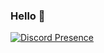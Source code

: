 ### Hello 👋
[![Discord Presence](https://media.discordapp.net/attachments/995827330117275699/1076281863234134086/ezgif.com-gif-maker.gif)](https://discord.com/users/923548923753299995)
